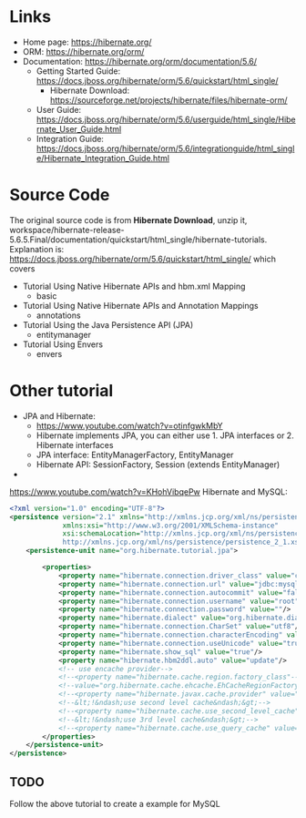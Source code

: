 # Links
* Home page: https://hibernate.org/
* ORM: https://hibernate.org/orm/
* Documentation: https://hibernate.org/orm/documentation/5.6/ 
    - Getting Started Guide: https://docs.jboss.org/hibernate/orm/5.6/quickstart/html_single/
        + Hibernate Download: https://sourceforge.net/projects/hibernate/files/hibernate-orm/
    - User Guide: https://docs.jboss.org/hibernate/orm/5.6/userguide/html_single/Hibernate_User_Guide.html
    - Integration Guide: https://docs.jboss.org/hibernate/orm/5.6/integrationguide/html_single/Hibernate_Integration_Guide.html

# Source Code
The original source code is from **Hibernate Download**, unzip it, workspace/hibernate-release-5.6.5.Final/documentation/quickstart/html_single/hibernate-tutorials. Explanation is: https://docs.jboss.org/hibernate/orm/5.6/quickstart/html_single/ which covers 

* Tutorial Using Native Hibernate APIs and hbm.xml Mapping
    - basic
* Tutorial Using Native Hibernate APIs and Annotation Mappings
    - annotations
* Tutorial Using the Java Persistence API (JPA)
    - entitymanager
* Tutorial Using Envers
    - envers

    
# Other tutorial

* JPA and Hibernate: 
  * https://www.youtube.com/watch?v=otinfgwkMbY
  * Hibernate implements JPA, you can either use 1. JPA interfaces or 2. Hibernate interfaces
  * JPA interface: EntityManagerFactory, EntityManager
  * Hibernate API: SessionFactory, Session (extends EntityManager)
* 
https://www.youtube.com/watch?v=KHohVibqePw
Hibernate and MySQL: 

```xml
<?xml version="1.0" encoding="UTF-8"?>
<persistence version="2.1" xmlns="http://xmlns.jcp.org/xml/ns/persistence"
             xmlns:xsi="http://www.w3.org/2001/XMLSchema-instance"
             xsi:schemaLocation="http://xmlns.jcp.org/xml/ns/persistence
             http://xmlns.jcp.org/xml/ns/persistence/persistence_2_1.xsd">
    <persistence-unit name="org.hibernate.tutorial.jpa">

        <properties>
            <property name="hibernate.connection.driver_class" value="com.mysql.jdbc.Driver"/>
            <property name="hibernate.connection.url" value="jdbc:mysql://localhost:3306/classicmodels"/>
            <property name="hibernate.connection.autocommit" value="false"/>
            <property name="hibernate.connection.username" value="root"/>
            <property name="hibernate.connection.password" value=""/>
            <property name="hibernate.dialect" value="org.hibernate.dialect.MySQL5Dialect"/>
            <property name="hibernate.connection.CharSet" value="utf8"/>
            <property name="hibernate.connection.characterEncoding" value="utf8"/>
            <property name="hibernate.connection.useUnicode" value="true"/>
            <property name="hibernate.show_sql" value="true"/>
            <property name="hibernate.hbm2ddl.auto" value="update"/>
            <!-- use encache provider-->
            <!--<property name="hibernate.cache.region.factory_class"-->
            <!--value="org.hibernate.cache.ehcache.EhCacheRegionFactory"/>-->
            <!--<property name="hibernate.javax.cache.provider" value="org.ehcache.jsr107.EhcacheCachingProvider"/>-->
            <!--&lt;!&ndash;use second level cache&ndash;&gt;-->
            <!--<property name="hibernate.cache.use_second_level_cache" value="true"/>-->
            <!--&lt;!&ndash;use 3rd level cache&ndash;&gt;-->
            <!--<property name="hibernate.cache.use_query_cache" value="true"/>-->
        </properties>
    </persistence-unit>
</persistence>
```

## TODO
Follow the above tutorial to create a example for MySQL